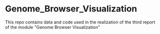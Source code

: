 # Genome_Browser_Visualization
This repo contains data and code used in the realization of the third report of the module "Genome Browser Visualization"
